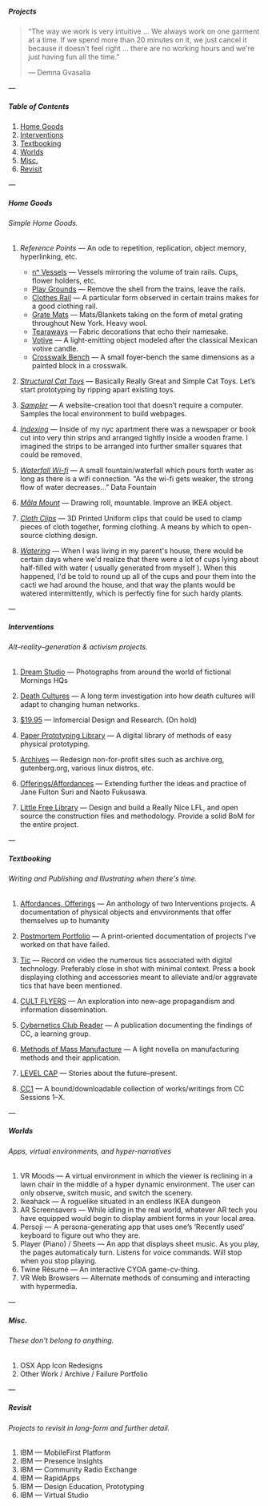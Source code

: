 ##### Projects

> “The way we work is very intuitive … We always work on one garment at a time. If we spend more than 20 minutes on it, we just cancel it because it doesn't feel right … there are no working hours and we're just having fun all the time." 
>
> — Demna Gvasalia

—

##### Table of Contents

1. [Home Goods](#home-goods)
2. [Interventions](#interventions)
3. [Textbooking](#textbooking)
4. [Worlds](#worlds)
5. [Misc.](#misc)
6. [Revisit](#revisit)

—

##### Home Goods
###### Simple Home Goods.

1. *Reference Points* — An ode to repetition, replication, object memory, hyperlinking, etc.
	- [nⁿ Vessels](https://github.com/edouerd/projects/issues/1) — Vessels mirroring the volume of train rails. Cups, flower holders, etc.
	- [Play Grounds](https://github.com/edouerd/projects/issues/2) — Remove the shell from the trains, leave the rails.
	- [Clothes Rail](https://github.com/edouerd/projects/issues/3) — A particular form observed in certain trains makes for a good clothing rail.
	- [Grate Mats](https://github.com/edouerd/projects/issues/4) — Mats/Blankets taking on the form of metal grating throughout New York. Heavy wool.
	- [Tearaways](https://github.com/edouerd/projects/issues/5) — Fabric decorations that echo their namesake.
	- [Votive](https://github.com/edouerd/projects/issues/6) — A light-emitting object modeled after the classical Mexican votive candle.
 	- [Crosswalk Bench](https://github.com/edouerd/projects/issues/7) — A small foyer-bench the same dimensions as a painted block in a crosswalk.

2. [*Structural Cat Toys*](https://github.com/edouerd/projects/issues/8) — Basically Really Great and Simple Cat Toys. Let’s start prototyping by ripping apart existing toys.

3. [*Sampler*](https://github.com/edouerd/projects/issues/9) — A website-creation tool that doesn’t require a computer. Samples the local environment to build webpages.

4. [*Indexing*](https://github.com/edouerd/projects/issues/10) — Inside of my nyc apartment there was a newspaper or book cut into very thin strips and arranged tightly inside a wooden frame. I imagined the strips to be arranged into further smaller squares that could be removed.

5. [*Waterfall Wi-fi*](https://github.com/edouerd/projects/issues/11) — A small fountain/waterfall which pours forth water as long as there is a wifi connection. "As the wi-fi gets weaker, the strong flow of water decreases…” Data Fountain  

6. [*Måla Mount*](https://github.com/edouerd/projects/issues/12) — Drawing roll, mountable. Improve an IKEA object.  

7. [*Cloth Clips*](https://github.com/edouerd/projects/issues/13) — 3D Printed Uniform clips that could be used to clamp pieces of cloth together, forming clothing. A means by which to open-source clothing design.  

8. [*Watering*](https://github.com/edouerd/projects/issues/14) — When I was living in my parent's house, there would be certain days where we'd realize that there were a lot of cups lying about half-filled with water ( usually generated from myself ). When this happened, I'd be told to round up all of the cups and pour them into the cacti we had around the house, and that way the plants would be watered intermittently, which is perfectly fine for such hardy plants.

—

##### Interventions
###### Alt–reality–generation & activism projects.

1. [Dream Studio](https://github.com/edouerd/projects/issues/15) — Photographs from around the world of fictional Mornings HQs

2. [Death Cultures](https://github.com/edouerd/projects/issues/16) — A long term investigation into how death cultures will adapt to changing human networks.

3. [$19.95](https://github.com/edouerd/projects/issues/17) — Infomercial Design and Research. (On hold)

4. [Paper Prototyping Library](https://github.com/edouerd/projects/issues/18) — A digital library of methods of easy physical prototyping.

5. [Archives](https://github.com/edouerd/projects/issues/19) — Redesign non-for-profit sites such as archive.org, gutenberg.org, various linux distros, etc.

6. [Offerings/Affordances](https://github.com/edouerd/projects/issues/20) — Extending further the ideas and practice of Jane Fulton Suri and Naoto Fukusawa.

7. [Little Free Library](https://github.com/edouerd/projects/issues/21) — Design and build a Really Nice LFL, and open source the construction files and methodology. Provide a solid BoM for the entire project.

—

##### Textbooking
###### Writing and Publishing and Illustrating when there's time.

1. [Affordances, Offerings]() — An anthology of two Interventions projects. A documentation of physical objects and envvironments that offer themselves up to humanity

2. [Postmortem Portfolio]() — A print-oriented documentation of projects I’ve worked on that have failed.

3. [Tic]() — Record on video the numerous tics associated with digital technology. Preferably close in shot with minimal context. Press a book displaying clothing and accessories meant to alleviate and/or aggravate tics that have been mentioned.

4. [CULT FLYERS]() — An exploration into new–age propagandism and information dissemination.

5. [Cybernetics Club Reader]() — A publication documenting the findings of CC, a learning group.

6. [Methods of Mass Manufacture]() — A light novella on manufacturing methods and their application.

7. [LEVEL CAP]() — Stories about the future–present.

8. [CC1]() — A bound/downloadable collection of works/writings from CC Sessions 1–X.

—

##### Worlds
###### Apps, virtual environments, and hyper-narratives

1. VR Moods — A virtual environment in which the viewer is reclining in a lawn chair in the middle of a hyper dynamic environment. The user can only observe, switch music, and switch the scenery.
2. Ikeahack — A roguelike situated in an endless IKEA dungeon
3. AR Screensavers — While idling in the real world, whatever AR tech you have equipped would begin to display ambient forms in your local area.
4. Persoji — A persona-generating app that uses one’s ‘Recently used’ keyboard to figure out who they are.
5. Player (Piano) / Sheets — An app that displays sheet music. As you play, the pages automaticaly turn. Listens for voice commands. Will stop when you stop playing.
6. Twine Résumé — An interactive CYOA game-cv-thing.
7. VR Web Browsers — Alternate methods of consuming and interacting with hypermedia.

—

##### Misc.
###### These don't belong to anything.

1. OSX App Icon Redesigns
2. Other Work / Archive / Failure Portfolio

—

##### Revisit
###### Projects to revisit in long-form and further detail.

1. IBM — MobileFirst Platform
2. IBM — Presence Insights
3. IBM — Community Radio Exchange
4. IBM — RapidApps
5. IBM — Design Education, Prototyping
6. IBM — Virtual Studio
